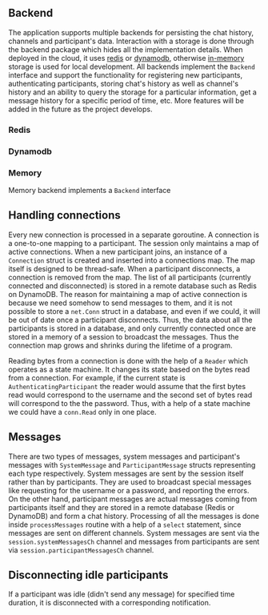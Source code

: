 ## Backend
The application supports multiple backends for persisting the chat history, channels and participant's data. Interaction with a storage is done through the backend package which hides all the implementation details. When deployed in the cloud, it uses [redis](architecture.md#redis) or [dynamodb](architecture.md#dynamodb), otherwise [in-memory](architecture.md#memory) storage is used for local development.
All backends implement the `Backend` interface and support the functionality for registering new participants, authenticating participants, storing chat's history as well as channel's history and an ability to query the storage for a particular information, get a message history for a specific period of time, etc. More features will be added in the future as the project develops.

### Redis

### Dynamodb

### Memory
Memory backend implements a `Backend` interface 

## Handling connections
Every new connection is processed in a separate goroutine. A connection is a one-to-one mapping to a participant. The session only maintains a map of active connections. When a new participant joins, an instance of a `Connection` struct is created and inserted into a connections map. The map itself is designed to be thread-safe. When a participant disconnects, a connection is removed from the map. The list of all participants (currently connected and disconnected) is stored in a remote database such as Redis on DynamoDB. The reason for maintaining a map of active connection is because we need somehow to send messages to them, and it is not possible to store a `net.Conn` struct in a database, and even if we could, it will be out of date once a participant disconnects. Thus, the data about all the participants is stored in a database, and only currently connected once are stored in a memory of a session to broadcast the messages. Thus the connection map grows and shrinks during the lifetime of a program. 

Reading bytes from a connection is done with the help of a `Reader` which operates as a state machine. It changes its state based on the bytes read from a connection. For example, if the current state is `AuthenticatingParticipant` the reader would assume that the first bytes read would correspond to the username and the second set of bytes read will correspond to the the password. Thus, with a help of a state machine we could have a `conn.Read` only in one place.

## Messages
There are two types of messages, system messages and participant's messages with `SystemMessage` and `ParticipantMessage` structs representing each type respectively. System messages are sent by the session itself rather than by participants. They are used to broadcast special messages like requesting for the username or a password, and reporting the errors.
On the other hand, participant messages are actual messages coming from participants itself and they are stored in a remote database (Redis or DynamoDB) and form a chat history.
Processing of all the messages is done inside `processMessages` routine with a help of a `select` statement, since messages are sent on different channels. System messages are sent via the `session.systemMessagesCh` channel and messages from participants are sent via `session.participantMessagesCh` channel.

## Disconnecting idle participants
If a participant was idle (didn't send any message) for specified time duration, it is disconnected with a corresponding notification.  